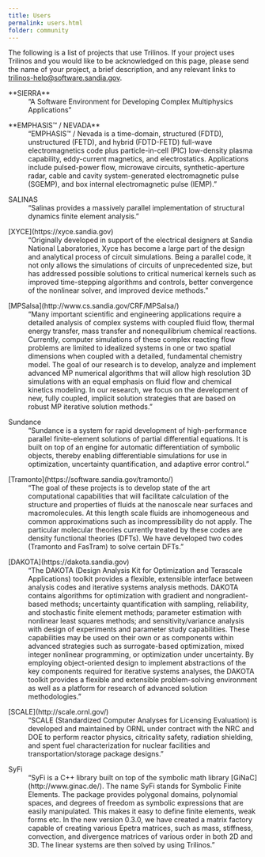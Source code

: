 ```yaml
---
title: Users
permalink: users.html
folder: community
---
```


The following is a list of projects that use Trilinos. If your project uses Trilinos and you would like to be acknowledged on this page, please send the name of your project, a brief description, and any relevant links to [trilinos-help@software.sandia.gov](mailto:trilinos-help@software.sandia.gov).

<dl>

<dt>**SIERRA**</dt>

<dd>“A Software Environment for Developing Complex Multiphysics Applications”</dd>

</dl>

<dl>

<dt>**EMPHASIS™ / NEVADA**</dt>

<dd>“EMPHASIS™ / Nevada is a time-domain, structured (FDTD), unstructured (FETD), and hybrid (FDTD-FETD) full-wave electromagnetics code plus particle-in-cell (PIC) low-density plasma capability, eddy-current magnetics, and electrostatics. Applications include pulsed-power flow, microwave circuits, synthetic-aperture radar, cable and cavity system-generated electromagnetic pulse (SGEMP), and box internal electromagnetic pulse (IEMP).”</dd>

</dl>

<dl>

<dt>SALINAS</dt>

<dd>“Salinas provides a massively parallel implementation of structural dynamics finite element analysis.”</dd>

</dl>

<dl>

<dt>[XYCE](https://xyce.sandia.gov)</dt>

<dd>“Originally developed in support of the electrical designers at Sandia National Laboratories, Xyce has become a large part of the design and analytical process of circuit simulations. Being a parallel code, it not only allows the simulations of circuits of unprecedented size, but has addressed possible solutions to critical numerical kernels such as improved time-stepping algorithms and controls, better convergence of the nonlinear solver, and improved device methods.”</dd>

</dl>

<dl>

<dt>[MPSalsa](http://www.cs.sandia.gov/CRF/MPSalsa/)</dt>

<dd>“Many important scientific and engineering applications require a detailed analysis of complex systems with coupled fluid flow, thermal energy transfer, mass transfer and nonequilibrium chemical reactions. Currently, computer simulations of these complex reacting flow problems are limited to idealized systems in one or two spatial dimensions when coupled with a detailed, fundamental chemistry model. The goal of our research is to develop, analyze and implement advanced MP numerical algorithms that will allow high resolution 3D simulations with an equal emphasis on fluid flow and chemical kinetics modeling. In our research, we focus on the development of new, fully coupled, implicit solution strategies that are based on robust MP iterative solution methods.”</dd>

</dl>

<dl>

<dt>Sundance</dt>

<dd>“Sundance is a system for rapid development of high-performance parallel finite-element solutions of partial differential equations. It is built on top of an engine for automatic differentiation of symbolic objects, thereby enabling differentiable simulations for use in optimization, uncertainty quantification, and adaptive error control.”</dd>

</dl>

<dl>

<dt>[Tramonto](https://software.sandia.gov/tramonto/)</dt>

<dd>“The goal of these projects is to develop state of the art computational capabilities that will facilitate calculation of the structure and properties of fluids at the nanoscale near surfaces and macromolecules. At this length scale fluids are inhomogeneous and common approximations such as incompressibility do not apply. The particular molecular theories currently treated by these codes are density functional theories (DFTs). We have developed two codes (Tramonto and FasTram) to solve certain DFTs.”</dd>

</dl>

<dl>

<dt>[DAKOTA](https://dakota.sandia.gov)</dt>

<dd>“The DAKOTA (Design Analysis Kit for Optimization and Terascale Applications) toolkit provides a flexible, extensible interface between analysis codes and iterative systems analysis methods. DAKOTA contains algorithms for optimization with gradient and nongradient-based methods; uncertainty quantification with sampling, reliability, and stochastic finite element methods; parameter estimation with nonlinear least squares methods; and sensitivity/variance analysis with design of experiments and parameter study capabilities. These capabilities may be used on their own or as components within advanced strategies such as surrogate-based optimization, mixed integer nonlinear programming, or optimization under uncertainty. By employing object-oriented design to implement abstractions of the key components required for iterative systems analyses, the DAKOTA toolkit provides a flexible and extensible problem-solving environment as well as a platform for research of advanced solution methodologies.”</dd>

</dl>

<dl>

<dt>[SCALE](http://scale.ornl.gov/)</dt>

<dd>“SCALE (Standardized Computer Analyses for Licensing Evaluation) is developed and maintained by ORNL under contract with the NRC and DOE to perform reactor physics, citricality safety, radiation shielding, and spent fuel characterization for nuclear facilities and transportation/storage package designs.”</dd>

</dl>

<dl>

<dt>SyFi</dt>

<dd>“SyFi is a C++ library built on top of the symbolic math library [GiNaC](http://www.ginac.de/). The name SyFi stands for Symbolic Finite Elements. The package provides polygonal domains, polynomial spaces, and degrees of freedom as symbolic expressions that are easily manipulated. This makes it easy to define finite elements, weak forms etc.  
In the new version 0.3.0, we have created a matrix factory capable of creating various Epetra matrices, such as mass, stiffness, convection, and divergence matrices of various order in both 2D and 3D. The linear systems are then solved by using Trilinos.”</dd>

</dl>